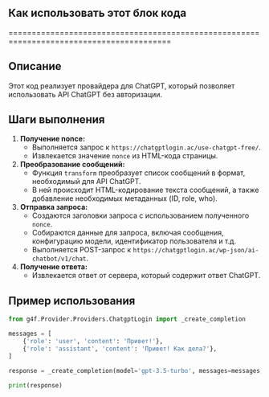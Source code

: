 ## Как использовать этот блок кода
=========================================================================================

Описание
-------------------------
Этот код реализует провайдера для ChatGPT, который позволяет использовать API ChatGPT без авторизации. 

Шаги выполнения
-------------------------
1. **Получение nonce:** 
    - Выполняется запрос к `https://chatgptlogin.ac/use-chatgpt-free/`.
    - Извлекается значение `nonce` из HTML-кода страницы.
2. **Преобразование сообщений:** 
    - Функция `transform` преобразует список сообщений в формат, необходимый для API ChatGPT.
    - В ней происходит HTML-кодирование текста сообщений, а также добавление необходимых метаданных (ID, role, who).
3. **Отправка запроса:** 
    - Создаются заголовки запроса с использованием полученного `nonce`.
    - Собираются данные для запроса, включая сообщения, конфигурацию модели, идентификатор пользователя и т.д.
    - Выполняется POST-запрос к `https://chatgptlogin.ac/wp-json/ai-chatbot/v1/chat`.
4. **Получение ответа:**
    - Извлекается ответ от сервера, который содержит ответ ChatGPT. 

Пример использования
-------------------------

```python
from g4f.Provider.Providers.ChatgptLogin import _create_completion

messages = [
    {'role': 'user', 'content': 'Привет!'},
    {'role': 'assistant', 'content': 'Привет! Как дела?'},
]

response = _create_completion(model='gpt-3.5-turbo', messages=messages, stream=False)

print(response)
```